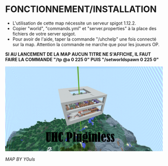 # FONCTIONNEMENT/INSTALLATION #

- L'utilisation de cette map nécessite un serveur spigot 1.12.2.
- Copier "world", "commands.yml" et "server.properties" à la place des fichiers de votre server spigot.
- Pour avoir de l'aide, taper la commande "/uhchelp" une fois connecté sur la map. Attention la commande ne marche que pour les joueurs OP.

<strong>SI AU LANCEMENT DE LA MAP AUCUN TITRE NE S'AFFICHE, IL FAUT FAIRE LA COMMANDE "/tp @a 0 225 0" PUIS "/setworldspawn 0 225 0"</strong>

![Alt text](world/UHC-Pluginless.png?raw=true "Title")

<I>MAP BY Y0uls</I>
